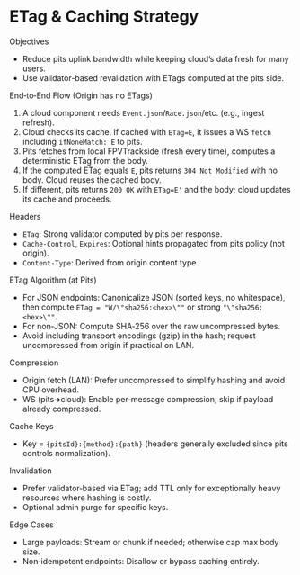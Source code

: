 # ETag & Caching Strategy

Objectives

- Reduce pits uplink bandwidth while keeping cloud’s data fresh for many users.
- Use validator-based revalidation with ETags computed at the pits side.

End‑to‑End Flow (Origin has no ETags)

1. A cloud component needs `Event.json`/`Race.json`/etc. (e.g., ingest refresh).
2. Cloud checks its cache. If cached with `ETag=E`, it issues a WS `fetch`
   including `ifNoneMatch: E` to pits.
3. Pits fetches from local FPVTrackside (fresh every time), computes a
   deterministic ETag from the body.
4. If the computed ETag equals `E`, pits returns `304 Not Modified` with no
   body. Cloud reuses the cached body.
5. If different, pits returns `200 OK` with `ETag=E'` and the body; cloud
   updates its cache and proceeds.

Headers

- `ETag`: Strong validator computed by pits per response.
- `Cache-Control`, `Expires`: Optional hints propagated from pits policy (not
  origin).
- `Content-Type`: Derived from origin content type.

ETag Algorithm (at Pits)

- For JSON endpoints: Canonicalize JSON (sorted keys, no whitespace), then
  compute `ETag = "W/\"sha256:<hex>\""` or strong `"\"sha256:<hex>\""`.
- For non‑JSON: Compute SHA‑256 over the raw uncompressed bytes.
- Avoid including transport encodings (gzip) in the hash; request uncompressed
  from origin if practical on LAN.

Compression

- Origin fetch (LAN): Prefer uncompressed to simplify hashing and avoid CPU
  overhead.
- WS (pits➜cloud): Enable per‑message compression; skip if payload already
  compressed.

Cache Keys

- Key = `{pitsId}:{method}:{path}` (headers generally excluded since pits
  controls normalization).

Invalidation

- Prefer validator‑based via ETag; add TTL only for exceptionally heavy
  resources where hashing is costly.
- Optional admin purge for specific keys.

Edge Cases

- Large payloads: Stream or chunk if needed; otherwise cap max body size.
- Non‑idempotent endpoints: Disallow or bypass caching entirely.
